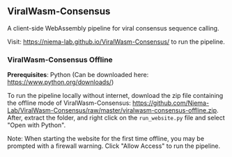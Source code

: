 ## ViralWasm-Consensus 

A client-side WebAssembly pipeline for viral consensus sequence calling. 

Visit: https://niema-lab.github.io/ViralWasm-Consensus/ to run the pipeline.

### ViralWasm-Consensus Offline
**Prerequisites**: Python (Can be downloaded here: https://www.python.org/downloads/)

To run the pipeline locally without internet, download the zip file containing the offline mode of ViralWasm-Consensus: https://github.com/Niema-Lab/ViralWasm-Consensus/raw/master/viralwasm-consensus-offline.zip. After, extract the folder, and right click on the `run_website.py` file and select "Open with Python". 

Note: When starting the website for the first time offline, you may be prompted with a firewall warning. Click "Allow Access" to run the pipeline.
